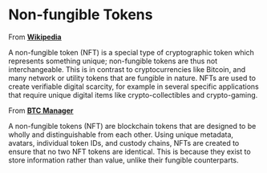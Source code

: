 # Non-fungible Tokens

From [<u>**Wikipedia**</u>](https://en.wikipedia.org/wiki/Non-fungible_token)

A non-fungible token (NFT) is a special type of cryptographic token which represents something unique; non-fungible tokens are thus not interchangeable. This is in contrast to cryptocurrencies like Bitcoin, and many network or utility tokens that are fungible in nature. NFTs are used to create verifiable digital scarcity, for example in several specific applications that require unique digital items like crypto-collectibles and crypto-gaming.

From [<u>**BTC Manager**</u>](https://btcmanager.com/non-fungible-tokens/)

A non-fungible tokens (NFT) are blockchain tokens that are designed to be wholly and distinguishable from each other. Using unique metadata, avatars, individual token IDs, and custody chains, NFTs are created to ensure that no two NFT tokens are identical. This is because they exist to store information rather than value, unlike their fungible counterparts.

